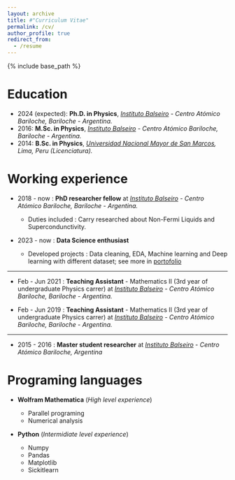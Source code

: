 ```yaml
---
layout: archive
title: #"Curriculum Vitae"
permalink: /cv/
author_profile: true
redirect_from:
  - /resume
---
```


{% include base_path %}

**Education**
======
* 2024 (expected): **Ph.D. in Physics**, [*Instituto Balseiro*](https://www.ib.edu.ar/) *- Centro Atómico Bariloche, Bariloche - Argentina.*
* 2016: **M.Sc. in Physics**, [*Instituto Balseiro*](https://www.ib.edu.ar/) *- Centro Atómico Bariloche, Bariloche - Argentina.*
* 2014: **B.Sc. in Physics**, *[Universidad Nacional Mayor de San Marcos](https://www.unmsm.edu.pe/), Lima, Peru (Licenciatura).*

**Working experience**
====== 
* 2018 - now : **PhD researcher fellow** at [*Instituto Balseiro*](https://www.ib.edu.ar/) *- Centro Atómico Bariloche, Bariloche - Argentina.*
  * Duties included : Carry researched about Non-Fermi Liquids and Supercondunctivity.

* 2023 - now : **Data Science enthusiast**
  * Developed projects : Data cleaning, EDA, Machine learning and Deep learning with different dataset; see more in [portofolio](https://mariosolisb.github.io/homepage/portfolio/)

----
* Feb - Jun 2021 : **Teaching Assistant** - Mathematics II (3rd year of undergraduate Physics carrer) at [*Instituto Balseiro*](https://www.ib.edu.ar/) *- Centro Atómico Bariloche, Bariloche - Argentina.*

* Feb - Jun 2019 : **Teaching Assistant** - Mathematics II (3rd year of undergraduate Physics carrer) at [*Instituto Balseiro*](https://www.ib.edu.ar/) *- Centro Atómico Bariloche, Bariloche - Argentina.*

----

* 2015 - 2016 : **Master student researcher** at *[Instituto Balseiro](https://www.ib.edu.ar/) - Centro Atómico Bariloche, Argentina*
    
  
**Programing languages**
======
* **Wolfram Mathematica** (*High level experience*)
  * Parallel programing
  * Numerical analysis

* **Python** (*Intermidiate level experience*)
  * Numpy
  * Pandas
  * Matplotlib
  * Sickitlearn

<!---* SQL (Low level experience)

<!--- Publications
======
 <ul>{% for post in site.publications %}
    {% include archive-single-cv.html %}
  {% endfor %}</ul>
  
Talks
======
(<ul>{% for post in site.talks %})
    {% include archive-single-talk-cv.html %}
  {% endfor %}</ul>
  
Teaching
======
 <ul>{% for post in site.teaching %}
  {% include archive-single-cv.html %}
  {% endfor %}</ul>
  
Service and leadership
======
  *Currently signed in to 43 different slack teams --->
